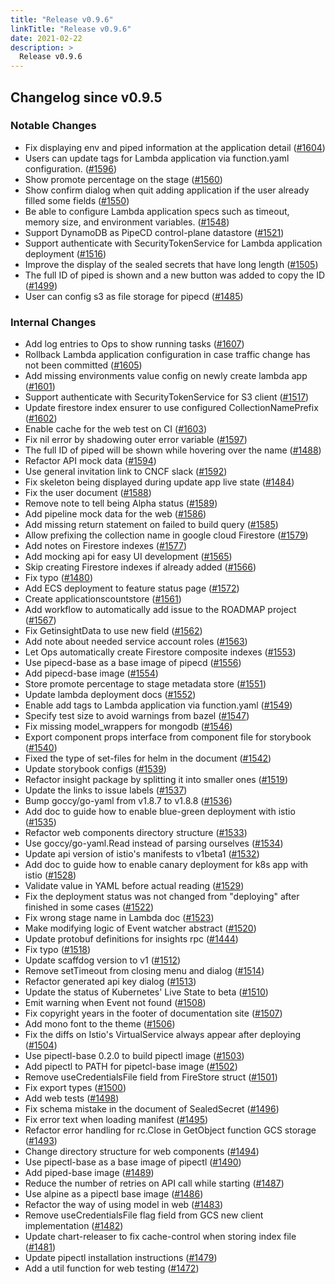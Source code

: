 ```yaml
---
title: "Release v0.9.6"
linkTitle: "Release v0.9.6"
date: 2021-02-22
description: >
  Release v0.9.6
---
```


## Changelog since v0.9.5

### Notable Changes
* Fix displaying env and piped information at the application detail ([#1604](https://github.com/pipe-cd/pipe/pull/1604))
* Users can update tags for Lambda application via function.yaml configuration. ([#1596](https://github.com/pipe-cd/pipe/pull/1596))
* Show promote percentage on the stage ([#1560](https://github.com/pipe-cd/pipe/pull/1560))
* Show confirm dialog when quit adding application if the user already filled some fields ([#1550](https://github.com/pipe-cd/pipe/pull/1550))
* Be able to configure Lambda application specs such as timeout, memory size, and environment variables. ([#1548](https://github.com/pipe-cd/pipe/pull/1548))
* Support DynamoDB as PipeCD control-plane datastore ([#1521](https://github.com/pipe-cd/pipe/pull/1521))
* Support authenticate with SecurityTokenService for Lambda application deployment ([#1516](https://github.com/pipe-cd/pipe/pull/1516))
* Improve the display of the sealed secrets that have long length ([#1505](https://github.com/pipe-cd/pipe/pull/1505))
* The full ID of piped is shown and a new button was added to copy the ID ([#1499](https://github.com/pipe-cd/pipe/pull/1499))
* User can config s3 as file storage for pipecd ([#1485](https://github.com/pipe-cd/pipe/pull/1485))

### Internal Changes
* Add log entries to Ops to show running tasks ([#1607](https://github.com/pipe-cd/pipe/pull/1607))
* Rollback Lambda application configuration in case traffic change has not been committed ([#1605](https://github.com/pipe-cd/pipe/pull/1605))
* Add missing environments value config on newly create lambda app ([#1601](https://github.com/pipe-cd/pipe/pull/1601))
* Support authenticate with SecurityTokenService for S3 client ([#1517](https://github.com/pipe-cd/pipe/pull/1517))
* Update firestore index ensurer to use configured CollectionNamePrefix ([#1602](https://github.com/pipe-cd/pipe/pull/1602))
* Enable cache for the web test on CI ([#1603](https://github.com/pipe-cd/pipe/pull/1603))
* Fix nil error by shadowing outer error variable ([#1597](https://github.com/pipe-cd/pipe/pull/1597))
* The full ID of piped will be shown while hovering over the name ([#1488](https://github.com/pipe-cd/pipe/pull/1488))
* Refactor API mock data ([#1594](https://github.com/pipe-cd/pipe/pull/1594))
* Use general invitation link to CNCF slack ([#1592](https://github.com/pipe-cd/pipe/pull/1592))
* Fix skeleton being displayed during update app live state ([#1484](https://github.com/pipe-cd/pipe/pull/1484))
* Fix the user document ([#1588](https://github.com/pipe-cd/pipe/pull/1588))
* Remove note to tell being Alpha status ([#1589](https://github.com/pipe-cd/pipe/pull/1589))
* Add pipeline mock data for the web ([#1586](https://github.com/pipe-cd/pipe/pull/1586))
* Add missing return statement on failed to build query ([#1585](https://github.com/pipe-cd/pipe/pull/1585))
* Allow prefixing the collection name in google cloud Firestore ([#1579](https://github.com/pipe-cd/pipe/pull/1579))
* Add notes on Firestore indexes ([#1577](https://github.com/pipe-cd/pipe/pull/1577))
* Add mocking api for easy UI development ([#1565](https://github.com/pipe-cd/pipe/pull/1565))
* Skip creating Firestore indexes if already added ([#1566](https://github.com/pipe-cd/pipe/pull/1566))
* Fix typo ([#1480](https://github.com/pipe-cd/pipe/pull/1480))
* Add ECS deployment to feature status page ([#1572](https://github.com/pipe-cd/pipe/pull/1572))
* Create applicationscountstore ([#1561](https://github.com/pipe-cd/pipe/pull/1561))
* Add workflow to automatically add issue to the ROADMAP project ([#1567](https://github.com/pipe-cd/pipe/pull/1567))
* Fix GetinsightData to use new field ([#1562](https://github.com/pipe-cd/pipe/pull/1562))
* Add note about needed service account roles ([#1563](https://github.com/pipe-cd/pipe/pull/1563))
* Let Ops automatically create Firestore composite indexes ([#1553](https://github.com/pipe-cd/pipe/pull/1553))
* Use pipecd-base as a base image of pipecd ([#1556](https://github.com/pipe-cd/pipe/pull/1556))
* Add pipecd-base image ([#1554](https://github.com/pipe-cd/pipe/pull/1554))
* Store promote percentage to stage metadata store ([#1551](https://github.com/pipe-cd/pipe/pull/1551))
* Update lambda deployment docs ([#1552](https://github.com/pipe-cd/pipe/pull/1552))
* Enable add tags to Lambda application via function.yaml ([#1549](https://github.com/pipe-cd/pipe/pull/1549))
* Specify test size to avoid warnings from bazel ([#1547](https://github.com/pipe-cd/pipe/pull/1547))
* Fix missing model_wrappers for mongodb ([#1546](https://github.com/pipe-cd/pipe/pull/1546))
*  Export component props interface from component file for storybook ([#1540](https://github.com/pipe-cd/pipe/pull/1540))
* Fixed the type of set-files for helm in the document ([#1542](https://github.com/pipe-cd/pipe/pull/1542))
* Update storybook configs ([#1539](https://github.com/pipe-cd/pipe/pull/1539))
* Refactor insight package by splitting it into smaller ones ([#1519](https://github.com/pipe-cd/pipe/pull/1519))
* Update the links to issue labels ([#1537](https://github.com/pipe-cd/pipe/pull/1537))
* Bump goccy/go-yaml from v1.8.7 to v1.8.8 ([#1536](https://github.com/pipe-cd/pipe/pull/1536))
* Add doc to guide how to enable blue-green deployment with istio ([#1535](https://github.com/pipe-cd/pipe/pull/1535))
* Refactor web components directory structure ([#1533](https://github.com/pipe-cd/pipe/pull/1533))
* Use goccy/go-yaml.Read instead of parsing ourselves ([#1534](https://github.com/pipe-cd/pipe/pull/1534))
* Update api version of istio's manifests to v1beta1 ([#1532](https://github.com/pipe-cd/pipe/pull/1532))
* Add doc to guide how to enable canary deployment for k8s app with istio ([#1528](https://github.com/pipe-cd/pipe/pull/1528))
* Validate value in YAML before actual reading ([#1529](https://github.com/pipe-cd/pipe/pull/1529))
* Fix the deployment status was not changed from "deploying" after finished in some cases ([#1522](https://github.com/pipe-cd/pipe/pull/1522))
* Fix wrong stage name in Lambda doc ([#1523](https://github.com/pipe-cd/pipe/pull/1523))
* Make modifying logic of Event watcher abstract ([#1520](https://github.com/pipe-cd/pipe/pull/1520))
* Update protobuf definitions for insights rpc ([#1444](https://github.com/pipe-cd/pipe/pull/1444))
* Fix typo ([#1518](https://github.com/pipe-cd/pipe/pull/1518))
* Update scaffdog version to v1 ([#1512](https://github.com/pipe-cd/pipe/pull/1512))
* Remove setTimeout from closing menu and dialog ([#1514](https://github.com/pipe-cd/pipe/pull/1514))
* Refactor generated api key dialog ([#1513](https://github.com/pipe-cd/pipe/pull/1513))
* Update the status of Kubernetes' Live State to beta ([#1510](https://github.com/pipe-cd/pipe/pull/1510))
* Emit warning when Event not found ([#1508](https://github.com/pipe-cd/pipe/pull/1508))
* Fix copyright years in the footer of documentation site ([#1507](https://github.com/pipe-cd/pipe/pull/1507))
* Add mono font to the theme ([#1506](https://github.com/pipe-cd/pipe/pull/1506))
* Fix the diffs on Istio's VirtualService always appear after deploying ([#1504](https://github.com/pipe-cd/pipe/pull/1504))
* Use pipectl-base 0.2.0 to build pipectl image ([#1503](https://github.com/pipe-cd/pipe/pull/1503))
* Add pipectl to PATH for pipetcl-base image ([#1502](https://github.com/pipe-cd/pipe/pull/1502))
* Remove useCredentialsFile field from FireStore struct ([#1501](https://github.com/pipe-cd/pipe/pull/1501))
* Fix export types ([#1500](https://github.com/pipe-cd/pipe/pull/1500))
* Add web tests ([#1498](https://github.com/pipe-cd/pipe/pull/1498))
* Fix schema mistake in the document of SealedSecret ([#1496](https://github.com/pipe-cd/pipe/pull/1496))
* Fix error text when loading manifest ([#1495](https://github.com/pipe-cd/pipe/pull/1495))
* Refactor error handling for rc.Close in GetObject function GCS storage ([#1493](https://github.com/pipe-cd/pipe/pull/1493))
* Change directory structure for web components ([#1494](https://github.com/pipe-cd/pipe/pull/1494))
* Use pipectl-base as a base image of pipectl ([#1490](https://github.com/pipe-cd/pipe/pull/1490))
* Add piped-base image ([#1489](https://github.com/pipe-cd/pipe/pull/1489))
* Reduce the number of retries on API call while starting ([#1487](https://github.com/pipe-cd/pipe/pull/1487))
* Use alpine as a pipectl base image ([#1486](https://github.com/pipe-cd/pipe/pull/1486))
* Refactor the way of using model in web ([#1483](https://github.com/pipe-cd/pipe/pull/1483))
* Remove useCredentialsFile flag field from GCS new client implementation ([#1482](https://github.com/pipe-cd/pipe/pull/1482))
* Update chart-releaser to fix cache-control when storing index file ([#1481](https://github.com/pipe-cd/pipe/pull/1481))
* Update pipectl installation instructions ([#1479](https://github.com/pipe-cd/pipe/pull/1479))
* Add a util function for web testing ([#1472](https://github.com/pipe-cd/pipe/pull/1472))
